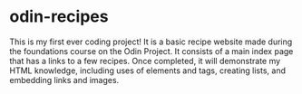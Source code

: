 # odin-recipes
This is my first ever coding project!  It is a basic recipe website made
during the foundations course on the Odin Project.
It consists of a main index page that has a links to a few recipes.
Once completed, it will demonstrate my HTML knowledge, including uses of 
elements and tags, creating lists, and embedding links and images.